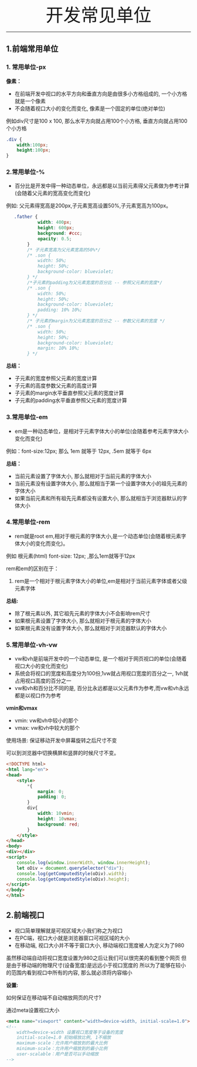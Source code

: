 <div align='center' ><font size='70'>开发常见单位</font></div>

-----

## 1.前端常用单位


### 1. 常用单位-px

**像素：**
* 在前端开发中视口的水平方向和垂直方向是由很多小方格组成的, 一个小方格就是一个像素
* 不会随着视口大小的变化而变化, 像素是一个固定的单位(绝对单位)

例如div尺寸是100 x 100, 那么水平方向就占用100个小方格, 垂直方向就占用100个小方格

```css
.div {
    width:100px;
    height:100px;
}

````

### 2.常用单位-%

* 百分比是开发中得一种动态单位，永远都是以当前元素得父元素做为参考计算(会随着父元素的宽高变化而变化)

例如: 父元素得宽高是200px,子元素宽高设置50%,子元素宽高为100px。

```css
   .father {
            width: 400px;
            height: 600px;
            background: #ccc;
            opacity: 0.5;
        }
        /* 子元素宽高为父元素宽高的50%*/
        /* .son {
            width: 50%;
            height: 50%;
            background-color: blueviolet;
        } */
        /*子元素的padding为父元素宽度的百分比 -- 参照父元素的宽度*/
        /* .son {
            width: 50%;
            height: 50%;
            background-color: blueviolet;
            padding: 10% 10%;
        } */
        /* 子元素的margin为父元素宽度的百分之 -- 参数父元素的宽度 */
        /* .son {
            width: 50%;
            height: 50%;
            background-color: blueviolet;
            margin: 10% 10%;
        } */
```

**总结：**

* 子元素的宽度参照父元素的宽度计算
* 子元素的高度参数父元素的高度计算
* 子元素的margin水平垂直参照父元素的宽度计算
* 子元素的padding水平垂直参照父元素的宽度计算


### 3.常用单位-em

* em是一种动态单位，是相对于元素字体大小的单位(会随着参考元素字体大小变化而变化)

例如：font-size:12px; 那么 1em 就等于 12px, .5em 就等于 6px

**总结：**

* 当前元素设置了字体大小, 那么就相对于当前元素的字体大小
* 当前元素没有设置字体大小, 那么就相当于第一个设置字体大小的祖先元素的字体大小
* 如果当前元素和所有祖先元素都没有设置大小, 那么就相当于浏览器默认的字体大小


### 4.常用单位-rem

* rem就是root em,相对于根元素的字体大小,是一个动态单位(会随着根元素字体大小的变化而变化)。

例如 根元素(html) font-size: 12px; ,那么1em就等于12px


rem和em的区别在于：

1. rem是一个相对于根元素字体大小的单位,em是相对于当前元素字体或者父级元素字体
    
**总结:**

* 除了根元素以外, 其它祖先元素的字体大小不会影响rem尺寸
* 如果根元素设置了字体大小, 那么就相对于根元素的字体大小
* 如果根元素没有设置字体大小, 那么就相对于浏览器默认的字体大小

### 5.常用单位-vh-vw

* vw和vh是前端开发中的一个动态单位, 是一个相对于网页视口的单位(会随着视口大小的变化而变化)
* 系统会将视口的宽度和高度分为100份,1vw就占用视口宽度的百分之一, 1vh就占用视口高度的百分之一
* vw和vh和百分比不同的是, 百分比永远都是以父元素作为参考,而vw和vh永远都是以视口作为参考

**vmin和vmax**

* vmin: vw和vh中较小的那个
* vmax: vw和vh中较大的那个

使用场景: 保证移动开发中屏幕旋转之后尺寸不变

可以到浏览器中切换横屏和竖屏的时候尺寸不变。
```html
<!DOCTYPE html>
<html lang="en">
<head>
    <style>
        *{
            margin: 0;
            padding: 0;
        }
        div{
            width: 10vmin;
            height: 10vmax;
            background: red;
        }
    </style>
</head>
<body>
<div></div>
<script>
    console.log(window.innerWidth, window.innerHeight);
    let oDiv = document.querySelector("div");
    console.log(getComputedStyle(oDiv).width);
    console.log(getComputedStyle(oDiv).height);
</script>
</body>
</html>
```

## 2.前端视口

* 视口简单理解就是可视区域大小我们称之为视口
* 在PC端，视口大小就是浏览器窗口可视区域的大小
* 在移动端, 视口大小并不等于窗口大小, 移动端视口宽度被人为定义为了980

虽然移动端自动将视口宽度设置为980之后让我们可以很完美的看到整个网页
但是由于移动端的物理尺寸(设备宽度)是远远小于视口宽度的
所以为了能够在较小的范围内看到视口中所有的内容, 那么就必须将内容缩小

**设置:**

如何保证在移动端不自动缩放网页的尺寸?

通过meta设置视口大小

```html
<meta name="viewport" content="width=device-width, initial-scale=1.0">
<!--
    width=device-width 设置视口宽度等于设备的宽度
    initial-scale=1.0 初始缩放比例, 1不缩放
    maximum-scale：允许用户缩放到的最大比例
    minimum-scale：允许用户缩放到的最小比例
    user-scalable：用户是否可以手动缩放
-->
```
    

